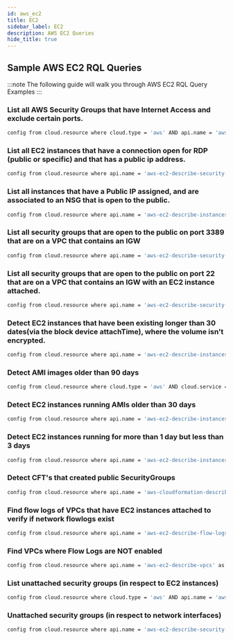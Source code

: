 ```yaml
---
id: aws_ec2
title: EC2
sidebar_label: EC2
description: AWS EC2 Queries
hide_title: true
---
```


## Sample AWS EC2 RQL Queries

:::note
The following guide will walk you through AWS EC2 RQL Query Examples
:::

### List all AWS Security Groups that have Internet Access and exclude certain ports.

```bash
config from cloud.resource where cloud.type = 'aws' AND api.name = 'aws-ec2-describe-security-groups' AND json.rule = (ipPermissions[*].ipv4Ranges[*].cidrIp contains 0.0.0.0/0 or ipPermissions[*].ipv6Ranges[*].cidrIpv6 contains ::/0) and ipPermissions[*].fromPort does not intersect (443, 500, 4500, 9021, 9092, 8083, 8088, 8090, 8082, 8081, 2181, 2888, 3888, 3780, 3781, 40815, 40814) and ipPermissions[*].toPort does not intersect (443, 500, 4500, 9021, 9092, 8083, 8088, 8090, 8082, 8081, 2181, 2888, 3888, 3780, 3781, 40815, 40814)
```

### List all EC2 instances that have a connection open for RDP (public or specific) and that has a public ip address.

```bash
config from cloud.resource where api.name = 'aws-ec2-describe-security-groups' AND json.rule = (((ipPermissions[?(@.toPort > 3389 && @.fromPort < 3389)].ipRanges[*] contains 0.0.0.0/0) or (ipPermissions[?(@.toPort == 3389 || @.fromPort == 3389)].ipRanges[*] contains 0.0.0.0/0)) or ((ipPermissions[?(@.toPort > 3389 && @.fromPort < 3389)].ipv6Ranges[*].cidrIpv6 contains ::/0) or (ipPermissions[?(@.toPort == 3389 || @.fromPort == 3389)].ipv6Ranges[*].cidrIpv6 contains ::/0))) and isShared is false as X; config from cloud.resource where api.name = 'aws-ec2-describe-instances' AND json.rule = publicIpAddress exists as Y; filter '$.Y.securityGroups[*].groupId contains $.X.groupId'; show X; 
```

### List all instances that have a Public IP assigned, and are associated to an NSG that is open to the public.

```bash
config from cloud.resource where api.name = 'aws-ec2-describe-instances' AND json.rule = publicIpAddress exists and publicIpAddress is not empty as X; config from cloud.resource where api.name = 'aws-ec2-describe-security-groups' AND json.rule = ipPermissions[*].ipRanges[*] contains 0.0.0.0/0 or ipPermissions[*].ipv6Ranges[*].cidrIpv6 contains ::/0 as Y; filter '$.X.securityGroups[*].groupName == $.Y.groupName' ; show X;
```

### List all security groups that are open to the public on port 3389 that are on a VPC that contains an IGW

```bash
config from cloud.resource where api.name = 'aws-ec2-describe-security-groups' AND json.rule = (((ipPermissions[?(@.toPort > 3389 && @.fromPort < 3389)].ipRanges[*] contains 0.0.0.0/0) or (ipPermissions[?(@.toPort == 3389 || @.fromPort == 3389)].ipRanges[*] contains 0.0.0.0/0)) or ((ipPermissions[?(@.toPort > 3389 && @.fromPort < 3389)].ipv6Ranges[*].cidrIpv6 contains ::/0) or (ipPermissions[?(@.toPort == 3389 || @.fromPort == 3389)].ipv6Ranges[*].cidrIpv6 contains ::/0))) and isShared is false as X; config from cloud.resource where api.name = 'aws-ec2-describe-internet-gateways' as Y; filter '$.Y.attachments[*].vpcId contains $.X.vpcId'; show X; 
```

### List all security groups that are open to the public on port 22 that are on a VPC that contains an IGW with an EC2 instance attached.

```bash
config from cloud.resource where api.name = 'aws-ec2-describe-security-groups' AND json.rule = (((ipPermissions[?(@.toPort > 22 && @.fromPort < 22)].ipRanges[*] contains 0.0.0.0/0) or (ipPermissions[?(@.toPort == 22 || @.fromPort == 22)].ipRanges[*] contains 0.0.0.0/0)) or ((ipPermissions[?(@.toPort > 22 && @.fromPort < 22)].ipv6Ranges[*].cidrIpv6 contains ::/0) or (ipPermissions[?(@.toPort == 22 || @.fromPort == 22)].ipv6Ranges[*].cidrIpv6 contains ::/0))) and isShared is false as X; config from cloud.resource where api.name = 'aws-ec2-describe-internet-gateways' as Y; config from cloud.resource where api.name = 'aws-ec2-describe-instances' as Z; filter '$.Z.securityGroups[*].groupId contains $.X.groupId and $.Y.attachments[*].vpcId contains $.X.vpcId'; show X;
```
### Detect EC2 instances that have been existing longer than 30 dates(via the block device attachTime), where the volume isn't encrypted.

```bash
config from cloud.resource where api.name = 'aws-ec2-describe-instances' AND json.rule = "blockDeviceMappings[?(@.deviceName=='/dev/xvda'||@.deviceName=='/dev/sda1')].ebs.attachTime exists and (( _DateTime.ageInDays(blockDeviceMappings[?(@.deviceName=='/dev/xvda')].ebs.attachTime) < 30) or ( _DateTime.ageInDays(blockDeviceMappings[?(@.deviceName=='/dev/sda1')].ebs.attachTime) < 30))" as X; config from cloud.resource where api.name = 'aws-ec2-describe-volumes' AND json.rule = encrypted is false as Y; filter ' $.X.instanceId equals $.Y.attachments[*].instanceId '; show X; 
```

###  Detect AMI images older than 90 days

```bash
config from cloud.resource where cloud.type = 'aws' AND cloud.service = 'EC2' AND api.name = 'aws-ec2-describe-images' AND json.rule = "_DateTime.ageInDays(image.creationDate) > 90"
```

### Detect EC2 instances running AMIs older than 30 days

```bash
config from cloud.resource where api.name = 'aws-ec2-describe-instances' as X; config from cloud.resource where api.name = 'aws-ec2-describe-images' AND json.rule = "_DateTime.ageInDays(image.creationDate) > 30" as Y; filter ' $.X.imageId==$.Y.image.imageId '; show X; 
```

### Detect EC2 instances running for more than 1 day but less than 3 days

```bash
config from cloud.resource where api.name = 'aws-ec2-describe-instances' and json.rule = "_DateTime.ageInDays(launchTime) > 1 and state.code equals 16 and _DateTime.ageInDays(launchTime) < 3"
```

### Detect CFT's that created public SecurityGroups

```bash
config from cloud.resource where api.name = 'aws-cloudformation-describe-stacks' as X; config from cloud.resource where api.name = 'aws-ec2-describe-security-groups' AND json.rule = ipPermissions[*].ipv6Ranges[*].cidrIpv6 contains ::/0 or ipPermissions[*].ipRanges[*] contains 0.0.0.0/0 as Y; filter '$.X.stackResources[*].physicalResourceId == $.Y.groupId'; show X; 
```

### Find flow logs of VPCs that have EC2 instances attached to verify if network flowlogs exist

```bash
config from cloud.resource where api.name = 'aws-ec2-describe-flow-logs' as X; config from cloud.resource where api.name = 'aws-ec2-describe-instances' as Y; filter '$.X.resourceId==$.Y.vpcId'; show X;
```

### Find VPCs where Flow Logs are NOT enabled 

```bash
config from cloud.resource where api.name = 'aws-ec2-describe-vpcs' as X; config from cloud.resource where api.name = 'aws-ec2-describe-flow-logs' as Y; filter ' not ($.Y.resourceId equals $.X.vpcId)'; show X;
```

###  List unattached security groups (in respect to EC2 instances)

```bash
config from cloud.resource where cloud.type = 'aws' AND api.name = 'aws-ec2-describe-security-groups' as X; config from cloud.resource where api.name = 'aws-ec2-describe-instances' as Y; filter ' not ($.Y.securityGroups[*].groupId contains $.X.groupId) '; show X;
```

### Unattached security groups (in respect to network interfaces)

```bash
config from cloud.resource where api.name = 'aws-ec2-describe-security-groups' and json.rule = "groupName does not equal default" as X; config from cloud.resource where api.name = 'aws-ec2-describe-network-interfaces' as Y; filter 'not ($.Y.groups[*].groupId contains $.X.groupId) '; show X;
```

###  

```bash

```
